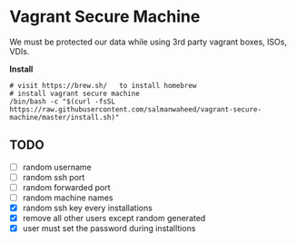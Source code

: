# Vagrant Secure Machine

We must be protected our data while using 3rd party vagrant boxes, ISOs, VDIs.

**Install**

```
# visit https://brew.sh/   to install homebrew
# install vagrant secure machine
/bin/bash -c "$(curl -fsSL https://raw.githubusercontent.com/salmanwaheed/vagrant-secure-machine/master/install.sh)"
```

## TODO

* [ ] random username
* [ ] random ssh port
* [ ] random forwarded port
* [ ] random machine names
* [x] random ssh key every installations
* [x] remove all other users except random generated
* [x] user must set the password during installtions
